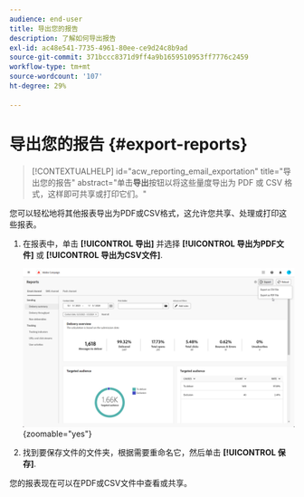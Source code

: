 ```yaml
---
audience: end-user
title: 导出您的报告
description: 了解如何导出报告
exl-id: ac48e541-7735-4961-80ee-ce9d24c8b9ad
source-git-commit: 371bccc8371d9ff4a9b1659510953ff7776c2459
workflow-type: tm+mt
source-wordcount: '107'
ht-degree: 29%

---
```


# 导出您的报告 {#export-reports}

>[!CONTEXTUALHELP]
>id="acw_reporting_email_exportation"
>title="导出您的报告"
>abstract="单击&#x200B;**导出**&#x200B;按钮以将这些量度导出为 PDF 或 CSV 格式，这样即可共享或打印它们。"

您可以轻松地将其他报表导出为PDF或CSV格式，这允许您共享、处理或打印这些报表。

1. 在报表中，单击 **[!UICONTROL 导出]** 并选择 **[!UICONTROL 导出为PDF文件]** 或 **[!UICONTROL 导出为CSV文件]**.

   ![](assets/global_report_export.png){zoomable=&quot;yes&quot;}

1. 找到要保存文件的文件夹，根据需要重命名它，然后单击 **[!UICONTROL 保存]**.

您的报表现在可以在PDF或CSV文件中查看或共享。
